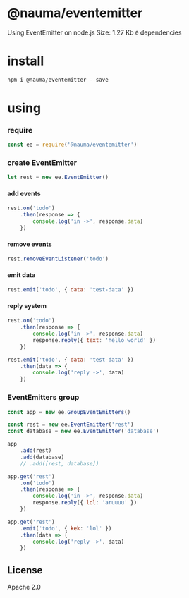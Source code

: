 # @nauma/eventemitter

Using EventEmitter on node.js
Size: 1.27 Kb
`0` dependencies

# install

```js
npm i @nauma/eventemitter --save
```

# using
### require
```js
const ee = require('@nauma/eventemitter')
```

### create EventEmitter
```js
let rest = new ee.EventEmitter()
```

#### add events
```js
rest.on('todo')
    .then(response => {
        console.log('in ->', response.data)
    })
```

#### remove events
```js
rest.removeEventListener('todo')
```

#### emit data
```js
rest.emit('todo', { data: 'test-data' })
```

#### reply system
```js
rest.on('todo')
    .then(response => {
        console.log('in ->', response.data)
        response.reply({ text: 'hello world' })
    })

rest.emit('todo', { data: 'test-data' })
    .then(data => {
        console.log('reply ->', data)
    })
```

### EventEmitters group
```js
const app = new ee.GroupEventEmitters()

const rest = new ee.EventEmitter('rest')
const database = new ee.EventEmitter('database')

app
    .add(rest)
    .add(database)
    // .add([rest, database])

app.get('rest')
	.on('todo')
	.then(response => {
		console.log('in ->', response.data)
		response.reply({ lol: 'aruuuu' })
	})

app.get('rest')
	.emit('todo', { kek: 'lol' })
	.then(data => {
		console.log('reply ->', data)
	})

```


License
----
Apache 2.0
